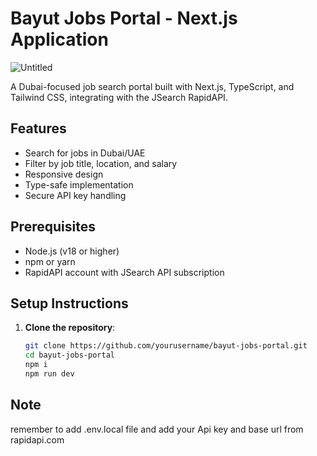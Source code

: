
# Bayut Jobs Portal - Next.js Application
![Untitled](https://github.com/user-attachments/assets/fed1ab0b-7139-4ad3-bbd5-648a07747a24)



A Dubai-focused job search portal built with Next.js, TypeScript, and Tailwind CSS, integrating with the JSearch RapidAPI.

## Features

- Search for jobs in Dubai/UAE
- Filter by job title, location, and salary
- Responsive design
- Type-safe implementation
- Secure API key handling

## Prerequisites

- Node.js (v18 or higher)
- npm or yarn
- RapidAPI account with JSearch API subscription

## Setup Instructions

1. **Clone the repository**:
   ```bash
   git clone https://github.com/yourusername/bayut-jobs-portal.git
   cd bayut-jobs-portal
   npm i
   npm run dev
  ## Note
remember to add .env.local file and add your Api key and base url from
rapidapi.com
